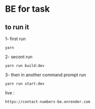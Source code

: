 # BE for task

## to run it
1- first run

    yarn

2- secont run

    yarn run build:dev

3- then in another command prompt run

    yarn run start:dev

live : 

    https://contact-numbers-be.onrender.com